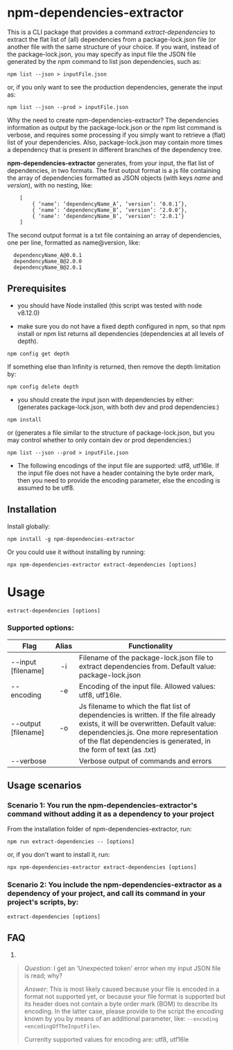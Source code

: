 # npm-dependencies-extractor
This is a CLI package that provides a command *extract-dependencies* to extract the flat list of (all) dependencies from a package-lock.json file (or another file with the same structure of your choice. If you want, instead of the package-lock.json, you may specify as input file the JSON file generated by the npm command to list json dependencies, such as:
```
npm list --json > inputFile.json
``` 
or, if you only want to see the production dependencies, generate the input as:
```
npm list --json --prod > inputFile.json 
```

Why the need to create npm-dependencies-extractor?
The dependencies information as output by the package-lock.json or the npm list command is verbose, and requires some processing if you simply want to retrieve a (flat) list of your dependencies. Also, package-lock.json may contain more times a dependency that is present in different branches of the dependency tree.

__npm-dependencies-extractor__ generates, from your input, the flat list of dependencies, in two formats.
The first output format is a js file containing the array of dependencies formatted as JSON objects (with keys *name* and *version*), with no nesting, like:
```
    [
        { ‘name’: ‘dependencyName_A’, ‘version’: ‘0.0.1’},
        { ‘name’: ‘dependencyName_B’, ‘version’: ‘2.0.0’},
        { ‘name’: ‘dependencyName_B’, ‘version’: ‘2.0.1’}
    ]
```
The second output format is a txt file containing an array of dependencies, one per line, formatted as name@version, like:
```
  dependencyName_A@0.0.1
  dependencyName_B@2.0.0
  dependencyName_B@2.0.1
```

## Prerequisites
- you should have Node installed (this script was tested with node v8.12.0)

- make sure you do not have a fixed depth configured in npm, so that npm install or npm list returns all dependencies (dependencies at all levels of depth).
```
npm config get depth
```
If something else than Infinity is returned, then remove the depth limitation by:
```
npm config delete depth
```

- you should create the input json with dependencies by either:
(generates package-lock.json, with both dev and prod dependencies:)
```
npm install
```
or
(generates a file similar to the structure of package-lock.json, but you may control whether to only contain dev or prod dependencies:)
```
npm list --json --prod > inputFile.json
```

- The following encodings of the input file are supported: utf8, utf16le.
  If the input file does not have a header containing the byte order mark, then you need to provide the encoding parameter, else the encoding is assumed to be utf8.

## Installation
Install globally:
```shell
npm install -g npm-dependencies-extractor
```
Or you could use it without installing by running:
```shell
npx npm-dependencies-extractor extract-dependencies [options]
```

# Usage
```
extract-dependencies [options]
```
### Supported options:
| Flag              | Alias | Functionality
| ----------------- |:-----:| -------------------------------------
| --input [filename]|  -i   | Filename of the package-lock.json file to extract dependencies from. Default value: package-lock.json
| --encoding |  -e   | Encoding of the input file. Allowed values: utf8, utf16le.
| --output [filename]|  -o   | Js filename to which the flat list of dependencies is written. If the file already exists, it will be overwritten. Default value: dependencies.js. One more representation of the flat dependencies is generated, in the form of text (as <output>.txt)
| --verbose         |       | Verbose output of commands and errors


## Usage scenarios

### Scenario 1: You run the npm-dependencies-extractor's command without adding it as a dependency to your project
From the installation folder of npm-dependencies-extractor, run:
```shell
npm run extract-dependencies -- [options]
```
or, if you don't want to install it, run:
```
npx npm-dependencies-extractor extract-dependencies [options]
```

### Scenario 2: You include the npm-dependencies-extractor as a dependency of your project, and call its command in your project's scripts, by:
```shell
extract-dependencies [options] 
```
## FAQ
1.
>   _Question_: I get an 'Unexpected token' error when my input JSON file is read; why?
>   
>   _Answer_: This is most likely caused because your file is encoded in a format not supported yet, 
>   or because your file format is supported but its header does not contain a byte order mark (BOM) to describe its encoding.
>   In the latter case, please provide to the script the encoding known by you by means of an additional parameter, like:
`--encoding <encodingOfTheInputFile>`.
>
>   Currenlty supported values for encoding are:  utf8, utf16le

